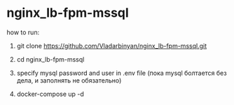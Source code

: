 # nginx_lb-fpm-mssql


how to run:
1. git clone https://github.com/Vladarbinyan/nginx_lb-fpm-mssql.git

2. cd nginx_lb-fpm-mssql

3. specify mysql password and user in .env file (пока mysql болтается без дела, и заполнять не обязательно)

4. docker-compose up -d
